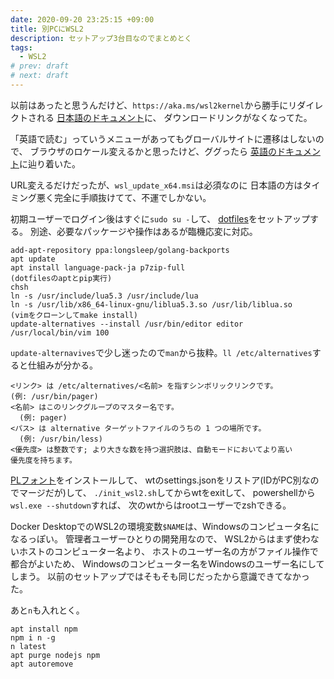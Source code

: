 ```yaml
---
date: 2020-09-20 23:25:15 +09:00
title: 別PCにWSL2
description: セットアップ3台目なのでまとめとく
tags:
  - WSL2
# prev: draft
# next: draft
---
```


以前はあったと思うんだけど、`https://aka.ms/wsl2kernel`から勝手にリダイレクトされる
[日本語のドキュメント](https://docs.microsoft.com/ja-jp/windows/wsl/install-win10#step-4---download-the-linux-kernel-update-package)に、
ダウンロードリンクがなくなってた。

「英語で読む」っていうメニューがあってもグローバルサイトに遷移はしないので、
ブラウザのロケール変えるかと思ったけど、ググったら
[英語のドキュメント](https://docs.microsoft.com/en-us/windows/wsl/install-win10#step-4---download-the-linux-kernel-update-package)に辿り着いた。

URL変えるだけだったが、`wsl_update_x64.msi`は必須なのに
日本語の方はタイミング悪く完全に手順抜けてて、不運でしかない。

初期ユーザーでログイン後はすぐに`sudo su -`して、
[dotfiles](https://github.com/4ki2/dotfiles)をセットアップする。
別途、必要なパッケージや操作はあるが臨機応変に対応。
```shell
add-apt-repository ppa:longsleep/golang-backports
apt update
apt install language-pack-ja p7zip-full
(dotfilesのaptとpip実行)
chsh
ln -s /usr/include/lua5.3 /usr/include/lua
ln -s /usr/lib/x86_64-linux-gnu/liblua5.3.so /usr/lib/liblua.so
(vimをクローンしてmake install)
update-alternatives --install /usr/bin/editor editor /usr/local/bin/vim 100
```

`update-alternavives`で少し迷ったので`man`から抜粋。`ll /etc/alternatives`すると仕組みが分かる。
```
<リンク> は /etc/alternatives/<名前> を指すシンボリックリンクです。
(例: /usr/bin/pager)
<名前> はこのリンクグループのマスター名です。
  (例: pager)
<パス> は alternative ターゲットファイルのうちの 1 つの場所です。
  (例: /usr/bin/less)
<優先度> は整数です; より大きな数を持つ選択肢は、自動モードにおいてより高い
優先度を持ちます。
```

[PLフォント](https://github.com/microsoft/cascadia-code)をインストールして、
wtのsettings.jsonをリストア(IDがPC別なのでマージだが)して、
`./init_wsl2.sh`してからwtをexitして、
powershellから`wsl.exe --shutdown`すれば、
次のwtからはrootユーザーでzshできる。

Docker DesktopでのWSL2の環境変数`$NAME`は、Windowsのコンピュータ名になるっぽい。
管理者ユーザーひとりの開発用なので、
WSL2からはまず使わないホストのコンピューター名より、
ホストのユーザー名の方がファイル操作で都合がよいため、
Windowsのコンピューター名をWindowsのユーザー名にしてしまう。
以前のセットアップではそもそも同じだったから意識できてなかった。

あと`n`も入れとく。
```shell
apt install npm
npm i n -g
n latest
apt purge nodejs npm
apt autoremove
```
